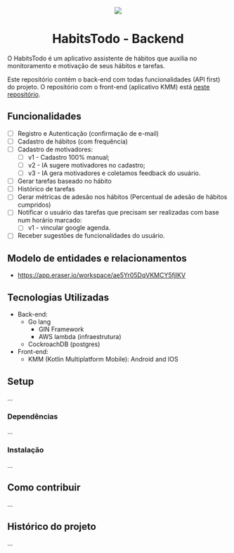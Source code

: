 <p align="center"><img src="https://github.com/Matheus-Lara/science-and-code/assets/63257275/d84b82bc-7597-434f-840c-6d2507e8b85d"></img></p>

<h1 align="center">HabitsTodo - Backend</h1>

O HabitsTodo é um aplicativo assistente de hábitos que auxilia no monitoramento e motivação de seus hábitos e tarefas.

Este repositório contém o back-end com todas funcionalidades (API first) do projeto. O repositório com o front-end (aplicativo KMM) está [neste repositório](https://github.com/scienceandcode/habits-todo-front-end).

## Funcionalidades

- [ ] Registro e Autenticação (confirmação de e-mail)
- [ ] Cadastro de hábitos (com frequência)
- [ ] Cadastro de motivadores:
  - [ ] v1 - Cadastro 100% manual;
  - [ ] v2 - IA sugere motivadores no cadastro;
  - [ ] v3 - IA gera motivadores e coletamos feedback do usuário.
- [ ] Gerar tarefas baseado no hábito
- [ ] Histórico de tarefas
- [ ] Gerar métricas de adesão nos hábitos (Percentual de adesão de hábitos cumpridos)
- [ ] Notificar o usuário das tarefas que precisam ser realizadas com base num horário marcado:
  - [ ] v1 - vincular google agenda.
- [ ] Receber sugestões de funcionalidades do usuário.

## Modelo de entidades e relacionamentos

- https://app.eraser.io/workspace/ae5Yr05DqVKMCY5fjlKV

## Tecnologias Utilizadas

- Back-end:
  - Go lang
    - GIN Framework
    - AWS lambda (infraestrutura)
  - CockroachDB (postgres)
- Front-end:
  - KMM (Kotlin Multiplatform Mobile): Android and IOS 

## Setup
...

### Dependências
...

### Instalação
...

## Como contribuir
...

## Histórico do projeto
...
